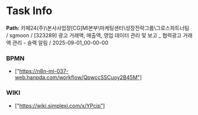 # Task Info

**Path:** 카페24(주)\본사사업장\[CG]MI본부\마케팅센터\성장전략그룹\그로스파트너팀 / sgmoon / [323289] 광고 거래액, 매출액, 영업 데이터 관리 및 보고 _ 협력광고 거래액 관리 - 슬랙 알림 / 2025-09-01_00-00-00

### BPMN
- ["https://n8n-mi-037-web.hanpda.com/workflow/QpwccSSCuoy2B45M"]

### WIKI
- ["https://wiki.simplexi.com/x/YPcip"]

